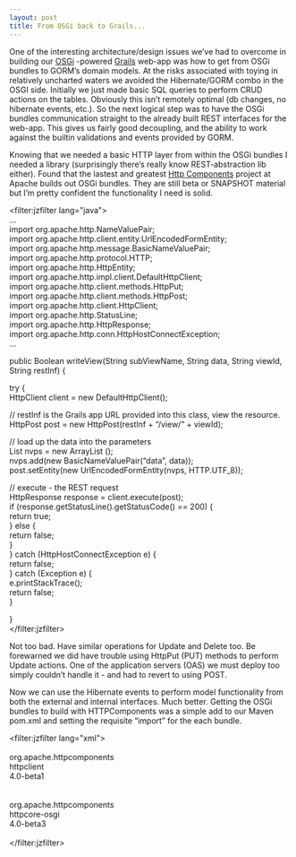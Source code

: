```yaml
---
layout: post
title: From OSGi back to Grails...
---
```


One of the interesting architecture/design issues we’ve had to overcome
in building our [OSGi](http://felix.apache.org) -powered
[Grails](http://www.grails.org) web-app was how to get from OSGi bundles
to GORM’s domain models. At the risks associated with toying in
relatively uncharted waters we avoided the Hibernate/GORM combo in the
OSGI side. Initially we just made basic SQL queries to perform CRUD
actions on the tables. Obviously this isn’t remotely optimal (db
changes, no hibernate events, etc.). So the next logical step was to
have the OSGi bundles communication straight to the already built REST
interfaces for the web-app. This gives us fairly good decoupling, and
the ability to work against the builtin validations and events provided
by GORM.

Knowing that we needed a basic HTTP layer from within the OSGi bundles I
needed a library (surprisingly there’s really know REST-abstraction lib
either). Found that the lastest and greatest [Http
Components](http://hc.apache.org/) project at Apache builds out OSGi
bundles. They are still beta or SNAPSHOT material but I’m pretty
confident the functionality I need is solid.

<filter:jzfilter lang="java">  
…  
import org.apache.http.NameValuePair;  
import org.apache.http.client.entity.UrlEncodedFormEntity;  
import org.apache.http.message.BasicNameValuePair;  
import org.apache.http.protocol.HTTP;  
import org.apache.http.HttpEntity;  
import org.apache.http.impl.client.DefaultHttpClient;  
import org.apache.http.client.methods.HttpPut;  
import org.apache.http.client.methods.HttpPost;  
import org.apache.http.client.HttpClient;  
import org.apache.http.StatusLine;  
import org.apache.http.HttpResponse;  
import org.apache.http.conn.HttpHostConnectException;  
…

public Boolean writeView(String subViewName, String data, String viewId,
String restInf) {

try {  
HttpClient client = new DefaultHttpClient();

// restInf is the Grails app URL provided into this class, view the
resource.  
HttpPost post = new HttpPost(restInf + “/view/” + viewId);

// load up the data into the parameters  
List <NameValuePair> nvps = new ArrayList <NameValuePair>();  
nvps.add(new BasicNameValuePair(“data”, data));  
post.setEntity(new UrlEncodedFormEntity(nvps, HTTP.UTF\_8));

// execute - the REST request  
HttpResponse response = client.execute(post);  
if (response.getStatusLine().getStatusCode() == 200) {  
return true;  
} else {  
return false;  
}  
} catch (HttpHostConnectException e) {  
return false;  
} catch (Exception e) {  
e.printStackTrace();  
return false;  
}

}  
</filter:jzfilter>

Not too bad. Have similar operations for Update and Delete too. Be
forewarned we did have trouble using HttpPut (PUT) methods to perform
Update actions. One of the application servers (OAS) we must deploy too
simply couldn’t handle it - and had to revert to using POST.

Now we can use the Hibernate events to perform model functionality from
both the external and internal interfaces. Much better. Getting the OSGi
bundles to build with HTTPComponents was a simple add to our Maven
pom.xml and setting the requisite “import” for the each bundle.

<filter:jzfilter lang="xml">  
<dependency>  
<groupId>org.apache.httpcomponents</groupId>  
<artifactId>httpclient</artifactId>  
<version>4.0-beta1</version>  
</dependency>  
<dependency>  
<groupId>org.apache.httpcomponents</groupId>  
<artifactId>httpcore-osgi</artifactId>  
<version>4.0-beta3</version>  
</dependency>  
</filter:jzfilter>
